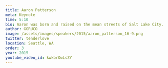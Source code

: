 ```yaml
---
title: Aaron Patterson
meta: Keynote 
time: 5:10
bio: Aaron was born and raised on the mean streets of Salt Lake City.  His only hope for survival was to join the local gang of undercover street ballet performers known as the Tender Tights.  As a Tender Tights member, Aaron learned to perfect the technique of self-defense pirouettes so that nobody, not even the Parkour Posse could catch him.  Between vicious street dance-offs, Aaron taught himself to program.  He learned to combine the art of street ballet with the craft of software engineering.  Using these unique skills, he was able to leave his life on the streets and become a professional software engineer.  He is currently Pirouetting through Processes, and Couruing through code for Red Hat. Sometimes he thinks back fondly on his life in the Tender Tights, but then he remembers that it is better to have Tender Loved and Lost than to never have Tender Taught at all.
author: GORUCO
image: /assets/images/speakers/2015/aaron_patterson_16-9.png
twitter: tenderlove
location: Seattle, WA
order: 3
year: 2015
youtube_video_id: kwkbrOwLsZY
---
```

